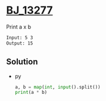 # [BJ_13277](https://acmicpc.net/problem/13277)

Print a x b

```txt
Input: 5 3
Output: 15
```

## Solution

* py

  ```py
  a, b = map(int, input().split())
  print(a * b)
  ```
